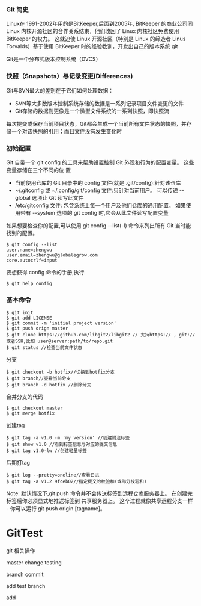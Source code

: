 ### Git 简史
Linux在 1991-2002年用的是BitKeeper,后面到2005年, BitKeeper 的商业公司同 Linux 内核开源社区的合作关系结束，他们收回了 Linux 内核社区免费使用 BitKeeper 的权力。
这就迫使 Linux 开源社区（特别是 Linux 的缔造者 Linus Torvalds）基于使用 BitKeeper 时的经验教训，开发出自己的版本系统 git

Git是一个分布式版本控制系统（DVCS）

### 快照（Snapshots）与记录变更(Differences)

Git与SVN最大的差别在于它们如何处理数据：
- SVN等大多数版本控制系统存储的数据是一系列记录项目文件变更的文件
- Git存储的数据则更像是一个微型文件系统的一系列快照，即快照流

每次提交或保存当前项目状态，Git都会生成一个当前所有文件状态的快照，并存储一个对该快照的引用；而且文件没有发生变化时

### 初始配置

Git 自带一个 git config 的工具来帮助设置控制 Git 外观和行为的配置变量。 这些变量存储在三个不同的位
置

- 当前使用仓库的 Git 目录中的 config 文件(就是 .git/config):针对该仓库
- ~/.gitconfig 或 ~/.config/git/config 文件:只针对当前用户。 可以传递 --global 选项让 Git
  读写此文件
- /etc/gitconfig 文件: 包含系统上每一个用户及他们仓库的通用配置。 如果使用带有 --system 选项的
 git config 时,它会从此文件读写配置变量

如果想要检查你的配置,可以使用 git config --list(-l) 命令来列出所有 Git 当时能找到的配置。

```
$ git config --list
user.name=zhengwu
user.email=zhengwu@globalegrow.com
core.autocrlf=input
```

要想获得 config 命令的手册,执行

```
$ git help config
```

### 基本命令

```
$ git init
$ git add LICENSE
$ git commit -m 'initial project version'
$ git push orign master
$ git clone https://github.com/libgit2/libgit2 // 支持https:// , git://或者SSH,比如 user@server:path/to/repo.git
$ git status //检查当前文件状态
```

分支
```
$ git checkout -b hotfix//切换到hotfix分支
$ git branch//查看当前分支
$ git branch -d hotfix //删除分支
```

合并分支的代码

```
$ git checkout master
$ git merge hotfix
```

创建tag
```
$ git tag -a v1.0 -m 'my version' //创建附注标签
$ git show v1.0 //看到标签信息与对应的提交信息
$ git tag v1.0-lw //创建轻量标签
```

后期打tag
```
$ git log --pretty=oneline//查看日志
$ git tag -a v1.2 9fceb02//指定提交的校验和(或部分校验和)
```

Note: 默认情况下,git push 命令并不会传送标签到远程仓库服务器上。 在创建完标签后你必须显式地推送标签到
      共享服务器上。 这个过程就像共享远程分支一样 - 你可以运行 git push origin [tagname]。

# GitTest
git 相关操作

master change
testing


branch commit

add test branch

add 
